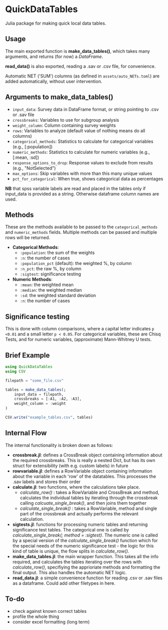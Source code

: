 
# QuickDataTables

Julia package for making quick local data tables. 

## Usage

The main exported function is **make_data_tables()**, which takes many arguments, and returns (for now) a *DataFrame*. 

**read_data()** is also exported, reading a .sav or .csv file, for convenience.

Automatic NET ('SUM') columns (as defined in `assets/auto_NETs.toml`) are added automatically, without user intervention.

##  Arguments to make_data_tables()

- `input_data`: Survey data in DataFrame format, or string pointing to .csv or .sav file
- `crossbreaks`: Variables to use for subgroup analysis
- `weight_column`: Column containing survey weights
- `rows`: Variables to analyze (default value of nothing means do all columns)
- `categorical_methods`: Statistics to calculate for categorical variables (e.g., [:population])
- `numeric_methods`: Statistics to calculate for numeric variables (e.g., [:mean, :sd])
- `response_options_to_drop`: Response values to exclude from results (e.g., "NotSelected")
- `max_options`: Skip variables with more than this many unique values
- `pct_for_categorical`: When true, shows categorical data as percentages

**NB** that spss variable labels are read and placed in the tables only if input_data is provided as a string. Otherwise dataframe column names are used.

## Methods

These are the methods available to be passed to the `categorical_methods` and `numeric_methods` fields. Multiple methods can be passed and multiple rows will be returned.

* **Categorical Methods**:
    * `:population`: the sum of the weights
    * `:n`: the number of cases
    * `:population_pct` (default): the weighted %, by column
    * `:n_pct`: the raw %, by column
    * `:sigtest`: significance testing 
* **Numeric Methods**:
    * `:mean`: the weighted mean
    * `:median`: the weighted median
    * `:sd`: the weighted standard deviation
    * `:n`: the number of cases

## Significance testing

This is done with column comparisons, where a capital letter indicates `p <0.01` and a small letter `p < 0.05`. For categorical variables, these are Chisq Tests, and for numeric variables, (approximate) Mann-Whitney U tests.

## Brief Example

```julia
using QuickDataTables
using CSV

filepath = "some_file.csv"

tables = make_data_tables(;
    input_data = filepath,
    crossbreaks = [:A1, :A2, :A3],
    weight_column = :weight
)

CSV.write("example_tables.csv", tables)
```

## Internal Flow

The internal functionality is broken down as follows:

* **crossbreak.jl**: defines a CrossBreak object containing information about the required crossbreaks. This is really a nested Dict, but has its own struct for extensibility (with e.g. custom labels) in future
* **rowvariable.jl**: defines a RowVariable object containing information about the variable in each 'row' of the datatables. This processes the .sav labels and stores their order
* **calculate.jl**: two functions, where the calculations take place.
    * *calculate_row()* : takes a RowVariable and CrossBreak and  method, calculates the individual tables by iterating through the crossbreak calling *calcuate_single_break()*, and then joins them together
    * *calculate_single_break()* : takes a RowVariable, method and single part of the crossbreak and actually performs the relevant calculation.
* **sigtests.jl**: functions for processing numeric tables and returning significance test tables. The categorical one is called by *calculate_single_break(; method = :sigtest)*. The numeric one is called by a special version of the *calculate_single_break()* function which for the special needs of the numeric significance test - the logic for this kind of table is unique, the flow splits in *calculate_row()*.
* **make_data_tables.jl**: the main wrapper function. This takes all the info required, and calculates the tables iterating over the rows with *calculate_row()*, specifiying the apprioriate methods and formatting the final output. This also handles the automatic NET logic.
* **read_data.jl**: a simple convenience function for reading .csv or .sav files as a dataframe. Could add other filetypes in here.

## To-do

* check against known correct tables
* profile the whole thing
* consider excel formatting (long term)
